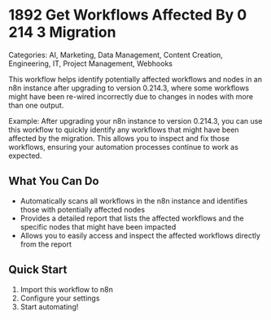 # 1892 Get Workflows Affected By 0 214 3 Migration

Categories: AI, Marketing, Data Management, Content Creation, Engineering, IT, Project Management, Webhooks

This workflow helps identify potentially affected workflows and nodes in an n8n instance after upgrading to version 0.214.3, where some workflows might have been re-wired incorrectly due to changes in nodes with more than one output.

Example: After upgrading your n8n instance to version 0.214.3, you can use this workflow to quickly identify any workflows that might have been affected by the migration. This allows you to inspect and fix those workflows, ensuring your automation processes continue to work as expected.

## What You Can Do
- Automatically scans all workflows in the n8n instance and identifies those with potentially affected nodes
- Provides a detailed report that lists the affected workflows and the specific nodes that might have been impacted
- Allows you to easily access and inspect the affected workflows directly from the report

## Quick Start
1. Import this workflow to n8n
2. Configure your settings
3. Start automating!


